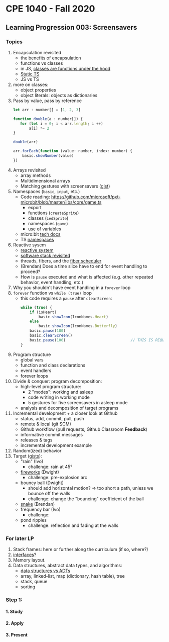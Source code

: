 # CPE 1040 - Fall 2020

## Learning Progression 003: Screensavers

### Topics

1. Encapsulation revisited  
   - the benefits of encapsulation  
   - functions vs classes   
   - in JS, [classes are functions under the hood](https://developer.mozilla.org/en-US/docs/Web/JavaScript/Reference/Classes)    
   - [Static TS](https://www.microsoft.com/en-us/research/publication/static-typescript/)   
   - JS vs TS  
2. more on classes:  
   - object properties  
   - object literals: objects as dictionaries  
3. Pass by value, pass by reference  
   ```javascript
   let arr : number[] = [1, 2, 3]

   function double(a : number[]) {
      for (let i = 0; i < arr.length; i ++)
          a[i] *= 2
   }

   double(arr)

   arr.forEach(function (value: number, index: number) {
       basic.showNumber(value)    
   })
   ```
4. Arrays revisited  
    - array methods  
    - Multidimensional arrays   
    - Matching gestures with screensavers ([gist](https://gist.github.com/ivogeorg/efa6747383323654b3556e3c3470efa6))   
5. Namespaces (`basic`, `input`, etc.)  
   - Code reading: https://github.com/microsoft/pxt-microbit/blob/master/libs/core/game.ts  
     - export  
     - functions (`createSprite`)  
     - classes (`LedSprite`)  
     - namespaces (`game`)  
     - use of variables  
   - micro:bit [tech docs](https://makecode.com/docs)  
   - TS [namespaces](https://www.typescriptlang.org/docs/handbook/namespaces.html)  
6. Reactive sysem  
   - [reactive system](https://makecode.microbit.org/device/reactive)  
   - [software stack revisited](https://mattwarren.org/2017/11/28/Exploring-the-BBC-microbit-Software-Stack/)  
   - threads, fibers, and the [fiber scheduler](https://lancaster-university.github.io/microbit-docs/advanced/)  
   - (Brendan) Does a time slice have to end for event handling to proceed?  
   - How is `pause` executed and what is affected (e.g. other repeated behavior, event handling, etc.)
7. Why you shouldn't have event handling in a `forever` loop  
8. `forever` function vs `while (true)` loop  
   - this code requires a `pause` after `clearScreen`:
     ```javascript
     while (true) {
         if (isHeart)                                             
             basic.showIcon(IconNames.Heart)
         else
             basic.showIcon(IconNames.Butterfly)
         basic.pause(100)
         basic.clearScreen()
         basic.pause(100)                             // THIS IS REQUIRED TO SEE THE ICON BLINK
     }
     ```
9. Program structure  
   - global vars  
   - function and class declarations  
   - event handlers  
   - forever loops  
10. Divide & conquer: program decomposition:  
    - high-level program structure:  
      - 2 "modes": working and asleep  
      - code writing in working mode  
      - 5 gestures for five screensavers in asleep mode  
    - analysis and decomposition of target programs   
11. Incremental development + a closer look at Github  
    - status, add, commit, pull, push  
    - remote & local (git SCM)  
    - Github workflow (pull requests, Github Classroom **Feedback**)  
    - informative commit messages  
    - releases & tags  
    - incremental development example
12. Random(ized) behavior  
13. Target ([gists](https://gist.github.com/ivogeorg)):   
    - "rain" (Ivo)  
      - challenge: rain at 45°
    - [fireworks](https://github.com/Introduction-to-Computer-Engineering/screensavers-for-the-micro-bit-AKA-turtle/blob/master/screensaver.js) (Dwight)  
      - challenge: pre-explosion arc  
    - bouncy ball (Dwight)  
      - should add horizontal motion? => too short a path, unless we bounce off the walls  
      - challenge: change the "bouncing" coefficient of the ball  
    - [snake](https://github.com/iconoptic/snake-microbit/blob/master/snake.js) (Brendan)  
    - frequency bar (Ivo)
      - challenge: 
    - pond ripples  
      - challenge: reflection and fading at the walls  
    

### For later LP
1. Stack frames: here or further along the curriculum (if so, where?)   
2. [interfaces](https://makecode.microbit.org/javascript/interfaces)?  
3. Memory layout.  
4. Data structures, abstract data types, and algorithms:  
   - [data structures vs ADTs](https://www.google.com/search?q=data+structure+vs+abstract+data+type&oq=data+structure+vs+&aqs=chrome.0.0l2j69i57j0l5.4669j0j7&sourceid=chrome&ie=UTF-8)  
   - array, linked-list, map (dictionary, hash table), tree   
   - stack, queue  
   - sorting  
   
   

### Step 1: 

#### 1. Study
#### 2. Apply
#### 3. Present
